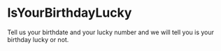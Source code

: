 # IsYourBirthdayLucky
 Tell us your birthdate and your lucky number and we will tell you  is your birthday lucky or not.
